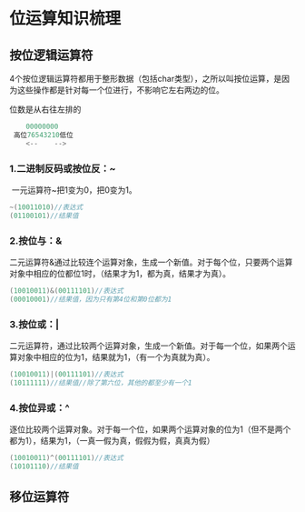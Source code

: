 # 位运算知识梳理

## 按位逻辑运算符

4个按位逻辑运算符都用于整形数据（包括char类型），之所以叫按位运算，是因为这些操作都是针对每一个位进行，不影响它左右两边的位。

位数是从右往左排的

```c++
    00000000
 高位76543210低位
    <--    -->
```

### **1.二进制反码或按位反：~**

​	一元运算符~把1变为0，把0变为1。

```c++
~(10011010)//表达式
(01100101)//结果值
```

### **2.按位与：&**

二元运算符&通过比较连个运算对象，生成一个新值。对于每个位，只要两个运算对象中相应的位都位1时，（结果才为1，都为真，结果才为真）。

```c++
(10010011)&(00111101)//表达式
(00010001)//结果值，因为只有第4位和第0位都为1
```

### **3.按位或：|**

二元运算符，通过比较两个运算对象，生成一个新值。对于每一个位，如果两个运算对象中相应的位为1，结果就为1，（有一个为真就为真）。

```c++
(10010011)|(00111101)//表达式
(10111111)//结果值//除了第六位，其他的都至少有一个1
```

### **4.按位异或：^**

逐位比较两个运算对象。对于每一个位，如果两个运算对象的位为1（但不是两个都为1），结果为1，（一真一假为真，假假为假，真真为假）

```c++
(10010011)^(00111101)//表达式
(10101110)//结果值
```

## 移位运算符

